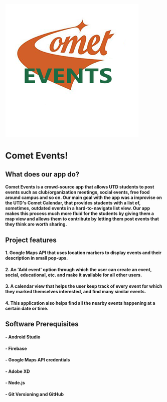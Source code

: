 ![Logo](app/src/main/res/drawable/logo.png)
# Comet Events!
## What does our app do?
#### Comet Events is a crowd-source app that allows UTD students to post events such as club/organization meetings, social events, free food around campus and so on. Our main goal with the app was a improvise on the UTD's Comet Calendar, that provides students with a list of, sometimes, outdated events in a hard-to-navigate list view. Our app makes this process much more fluid for the students by giving them a map view and allows them to contribute by letting them post events that they think are worth sharing.  
## Project features
#### 1. Google Maps API that uses location markers to display events and their description in small pop-ups.
#### 2. An 'Add event' option through which the user can create an event, social, educational, etc. and make it available for all other users. 
#### 3. A calendar view that helps the user keep track of every event for which they marked themselves interested, and find many similar events.
#### 4. This application also helps find all the nearby events happening at a certain date or time.
## Software Prerequisites
#### - Android Studio
#### - Firebase 
#### - Google Maps API credentials
#### - Adobe XD
#### - Node.js
#### - Git Versioning and GitHub
